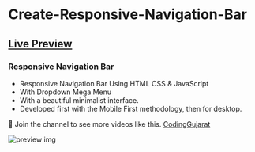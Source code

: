 # Create-Responsive-Navigation-Bar
## [Live Preview](https://codinggujaratweb.github.io/Create-Responsive-Navigation-Bar/)
### Responsive Navigation Bar

- Responsive Navigation Bar Using HTML CSS & JavaScript
- With Dropdown Mega Menu
- With a beautiful minimalist interface.
- Developed first with the Mobile First methodology, then for desktop.

💙 Join the channel to see more videos like this. [CodingGujarat](https://www.youtube.com/@codinggujarat)

![preview img](/preview.png)
